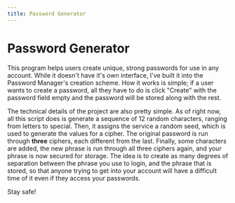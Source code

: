 ```yaml
---
title: Password Generator
---
```


# Password Generator
This program helps users create unique, strong passwords for use in any account. While it doesn't have it's own interface, I've built it into the Password Manager's creation scheme. How it works is simple; if a user wants to create a password, all they have to do is click "Create" with the password field empty and the password will be stored along with the rest.

The technical details of the project are also pretty simple. As of right now, all this script does is generate a sequence of 12 random characters, ranging from letters to special. Then, it assigns the service a random seed, which is used to generate the values for a cipher. The original password is run through **three** ciphers, each different from the last. Finally, some characters are added, the new phrase is run through all three ciphers again, and your phrase is now secured for storage. The idea is to create as many degrees of separation between the phrase you use to login, and the phrase that is stored, so that anyone trying to get into your account will have a difficult time of it even if they access your passwords.

Stay safe!
